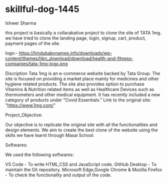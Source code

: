 # skillful-dog-1445


Ishwer Sharma
        
this project is basically a collarabative project to clone the site of TATA 1mg.
we have tried to clone the landing page, login, signup, cart, product, payment pages of the site.
 
 logo:-
 https://hindubabynames.info/downloads/wp-content/themes/hbn_download/download/health-and-fitness-companies/tata-1mg-logo.png

Discription 
Tata 1mg is an e-commerce website backed by Tata Group. The site is focused on providing a market place mainly for medicines and other hygiene related products. The site also provides option to purchase Vitamins & Nutrition related items as well as Healthcare Devices such as thermometers and other medical equipment. It has recently included a new category of products under "Covid Essentials."
Link to the original site: "https://www.1mg.com/"

Project_Objective:

Our objective is to replicate the original site with all the functionalities and design elements. We aim to create the best clone of the website using the skills we have learnt through Masai School.

Softwares:

We used the following softwares:

VS Code - To write HTML,CSS and JavaScript code.
GitHub Desktop - To maintain the Git repository.
Microsoft Edge,Google Chrome & Mozilla Firefox - To check the functionality and output of the code.
